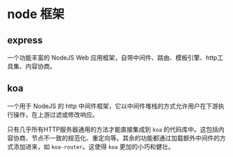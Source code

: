 # node 框架
## express
一个功能丰富的 NodeJS Web 应用框架，自带中间件、路由、模板引擎、http工具集、内容协商。

## koa
一个用于 NodeJS 的 http 中间件框架，它以中间件堆栈的方式允许用户在下游执行操作，在上游过滤或修改响应。

只有几乎所有HTTP服务器通用的方法才能直接集成到 `koa` 的代码库中。这包括内容协商、节点不一致的规范化、重定向等。其余的功能都通过加载额外中间件的方式添加进来，如 `koa-router`。这使得 `koa` 更加的小巧和健壮。


